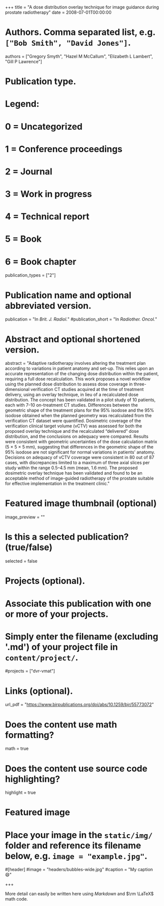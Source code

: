 +++
title = "A dose distribution overlay technique for image guidance during prostate radiotherapy"
date = 2008-07-01T00:00:00

# Authors. Comma separated list, e.g. `["Bob Smith", "David Jones"]`.
authors = ["Gregory Smyth", "Hazel M McCallum", "Elizabeth L Lambert", "Gill P Lawrence"]

# Publication type.
# Legend:
# 0 = Uncategorized
# 1 = Conference proceedings
# 2 = Journal
# 3 = Work in progress
# 4 = Technical report
# 5 = Book
# 6 = Book chapter
publication_types = ["2"]

# Publication name and optional abbreviated version.
publication = "In *Brit. J. Radiol.*"
#publication_short = "In *Radiother. Oncol.*"

# Abstract and optional shortened version.
abstract = "Adaptive radiotherapy involves altering the treatment plan according to variations in patient anatomy and set-up. This relies upon an accurate representation of the changing dose distribution within the patient, requiring a full dose recalculation. This work proposes a novel workflow using the planned dose distribution to assess dose coverage in three-dimensional verification CT studies acquired at the time of treatment delivery, using an overlay technique, in lieu of a recalculated dose distribution. The concept has been validated in a pilot study of 10 patients, each with 7–10 on-treatment CT studies. Differences between the geometric shape of the treatment plans for the 95% isodose and the 95% isodose obtained when the planned geometry was recalculated from the verification CT dataset were quantified. Dosimetric coverage of the verification clinical target volume (vCTV) was assessed for both the proposed overlay technique and the recalculated “delivered” dose distribution, and the conclusions on adequacy were compared. Results were consistent with geometric uncertainties of the dose calculation matrix (5 × 5 × 5 mm), suggesting that differences in the geometric shape of the 95% isodose are not significant for normal variations in patients' anatomy. Decisions on adequacy of vCTV coverage were consistent in 80 out of 87 cases, with discrepancies limited to a maximum of three axial slices per study within the range 0.5–4.5 mm (mean, 1.6 mm). The proposed dosimetric overlay technique has been validated and found to be an acceptable method of image-guided radiotherapy of the prostate suitable for effective implementation in the treatment clinic."

# Featured image thumbnail (optional)
image_preview = ""

# Is this a selected publication? (true/false)
selected = false

# Projects (optional).
#   Associate this publication with one or more of your projects.
#   Simply enter the filename (excluding '.md') of your project file in `content/project/`.
#projects = ["dvr-vmat"]

# Links (optional).
url_pdf = "https://www.birpublications.org/doi/abs/10.1259/bjr/55773072"


# Does the content use math formatting?
math = true

# Does the content use source code highlighting?
highlight = true

# Featured image
# Place your image in the `static/img/` folder and reference its filename below, e.g. `image = "example.jpg"`.
#[header]
#image = "headers/bubbles-wide.jpg"
#caption = "My caption :smile:"

+++

More detail can easily be written here using *Markdown* and $\rm \LaTeX$ math code.
